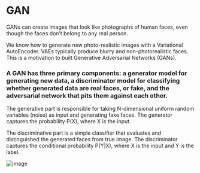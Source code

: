 # GAN

GANs can create images that look like photographs of human faces, even though the faces don’t belong to any real person.

We know how to generate new photo-realistic images with a Variational AutoEncoder. VAEs typically produce blurry and non-photorealistic faces. This is a motivation to built Generative Adversarial Networks (GANs).


### A GAN has three primary components: a generator model for generating new data, a discriminator model for classifying whether generated data are real faces, or fake, and the adversarial network that pits them against each other.

The generative part is responsible for taking N-dimensional uniform random variables (noise) as input and generating fake faces. The generator captures the probability P(X), where X is the input.

The discriminative part is a simple classifier that evaluates and distinguished the generated faces from true image. The discriminator captures the conditional probability P(Y|X), where X is the input and Y is the label.


![image](https://user-images.githubusercontent.com/49808077/211279515-295826d9-e5d9-430a-85da-ce996cb7c4e3.png)

